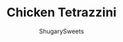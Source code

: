 ---
layout: ../../layouts/MarkdownPostLayout.astro
title: Chicken Tetrazzini
author: ShugarySweets
pubDate: 2018-10-15
description: "Chicken Tetrazzini is a creamy, cheesy pasta dish that the whole family will love. Easy to make and freezer friendly, it&#x27;s a great casserole to share with friends."
image_url: https://www.shugarysweets.com/wp-content/uploads/2019/09/chicken-tetrazzini-4.jpg
tags: ["Main Dish","American"]
calories: 385
protein: 13
carbohydrates: 22
fats: 26
fiber: 1
ingredients: ["16 ounce thin spaghetti, cooked (or any of your favorite noodles)","2 cups cooked chicken (about 1 pound)","½ cup unsalted butter (plus more for buttering pan)","2 cans cream of chicken soup","2 cups sour cream","½ cup dry white wine ","1 teaspoon kosher salt","1/2 teaspoon ground black pepper","2 Tablespoons parmesan cheese","2 cups shredded mozzarella cheese"]
serves: 10
time: "1 hour 15 minutes"
prepTime: "15 minutes"
instructions: ["Combine 1/2 cup butter, cooked chicken, soup, sour cream, salt, pepper and white wine. Add cooked noodles.","Pour into a buttered 13x9. Sprinkle both cheeses on top.","Bake in a 300 degree oven for 45 minutes, covered with foil. Remove foil and bake uncovered for another 15 minutes.","May be made in advance and refrigerated (before cooking). However, add time if that is the case to heat thoroughly! Enjoy!"]
nutrition: ["385 calories","22 grams carbohydrates","79 milligrams cholesterol","26 grams fat","1 grams fiber","13 grams protein","14 grams saturated fat","893 grams sodium","3 grams sugar","1 grams trans fat","9 grams unsaturated fat"]
---